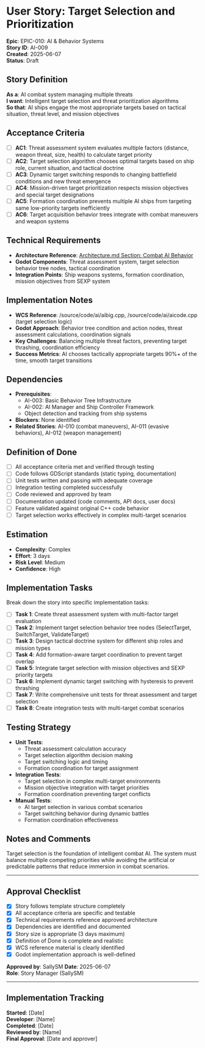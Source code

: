 # User Story: Target Selection and Prioritization

**Epic**: EPIC-010: AI & Behavior Systems  
**Story ID**: AI-009  
**Created**: 2025-06-07  
**Status**: Draft

## Story Definition
**As a**: AI combat system managing multiple threats  
**I want**: Intelligent target selection and threat prioritization algorithms  
**So that**: AI ships engage the most appropriate targets based on tactical situation, threat level, and mission objectives

## Acceptance Criteria
- [ ] **AC1**: Threat assessment system evaluates multiple factors (distance, weapon threat, size, health) to calculate target priority
- [ ] **AC2**: Target selection algorithm chooses optimal targets based on ship role, current situation, and tactical doctrine
- [ ] **AC3**: Dynamic target switching responds to changing battlefield conditions and new threat emergence
- [ ] **AC4**: Mission-driven target prioritization respects mission objectives and special target designations
- [ ] **AC5**: Formation coordination prevents multiple AI ships from targeting same low-priority targets inefficiently
- [ ] **AC6**: Target acquisition behavior trees integrate with combat maneuvers and weapon systems

## Technical Requirements
- **Architecture Reference**: [Architecture.md Section: Combat AI Behavior](../docs/EPIC-010-ai-behavior-systems/architecture.md#combat-ai-behavior)
- **Godot Components**: Threat assessment system, target selection behavior tree nodes, tactical coordination
- **Integration Points**: Ship weapons systems, formation coordination, mission objectives from SEXP system

## Implementation Notes
- **WCS Reference**: /source/code/ai/aibig.cpp, /source/code/ai/aicode.cpp (target selection logic)
- **Godot Approach**: Behavior tree condition and action nodes, threat assessment calculations, coordination signals
- **Key Challenges**: Balancing multiple threat factors, preventing target thrashing, coordination efficiency
- **Success Metrics**: AI chooses tactically appropriate targets 90%+ of the time, smooth target transitions

## Dependencies
- **Prerequisites**: 
  - AI-003: Basic Behavior Tree Infrastructure
  - AI-002: AI Manager and Ship Controller Framework
  - Object detection and tracking from ship systems
- **Blockers**: None identified
- **Related Stories**: AI-010 (combat maneuvers), AI-011 (evasive behaviors), AI-012 (weapon management)

## Definition of Done
- [ ] All acceptance criteria met and verified through testing
- [ ] Code follows GDScript standards (static typing, documentation)
- [ ] Unit tests written and passing with adequate coverage
- [ ] Integration testing completed successfully
- [ ] Code reviewed and approved by team
- [ ] Documentation updated (code comments, API docs, user docs)
- [ ] Feature validated against original C++ code behavior
- [ ] Target selection works effectively in complex multi-target scenarios

## Estimation
- **Complexity**: Complex
- **Effort**: 3 days
- **Risk Level**: Medium
- **Confidence**: High

## Implementation Tasks
Break down the story into specific implementation tasks:
- [ ] **Task 1**: Create threat assessment system with multi-factor target evaluation
- [ ] **Task 2**: Implement target selection behavior tree nodes (SelectTarget, SwitchTarget, ValidateTarget)
- [ ] **Task 3**: Design tactical doctrine system for different ship roles and mission types
- [ ] **Task 4**: Add formation-aware target coordination to prevent target overlap
- [ ] **Task 5**: Integrate target selection with mission objectives and SEXP priority targets
- [ ] **Task 6**: Implement dynamic target switching with hysteresis to prevent thrashing
- [ ] **Task 7**: Write comprehensive unit tests for threat assessment and target selection
- [ ] **Task 8**: Create integration tests with multi-target combat scenarios

## Testing Strategy
- **Unit Tests**: 
  - Threat assessment calculation accuracy
  - Target selection algorithm decision making
  - Target switching logic and timing
  - Formation coordination for target assignment
- **Integration Tests**: 
  - Target selection in complex multi-target environments
  - Mission objective integration with target priorities
  - Formation coordination preventing target conflicts
- **Manual Tests**: 
  - AI target selection in various combat scenarios
  - Target switching behavior during dynamic battles
  - Formation coordination effectiveness

## Notes and Comments
Target selection is the foundation of intelligent combat AI. The system must balance multiple competing priorities while avoiding the artificial or predictable patterns that reduce immersion in combat scenarios.

---

## Approval Checklist
- [x] Story follows template structure completely
- [x] All acceptance criteria are specific and testable
- [x] Technical requirements reference approved architecture
- [x] Dependencies are identified and documented
- [x] Story size is appropriate (3 days maximum)
- [x] Definition of Done is complete and realistic
- [x] WCS reference material is clearly identified
- [x] Godot implementation approach is well-defined

**Approved by**: SallySM **Date**: 2025-06-07  
**Role**: Story Manager (SallySM)

---

## Implementation Tracking
**Started**: [Date]  
**Developer**: [Name]  
**Completed**: [Date]  
**Reviewed by**: [Name]  
**Final Approval**: [Date and approver]